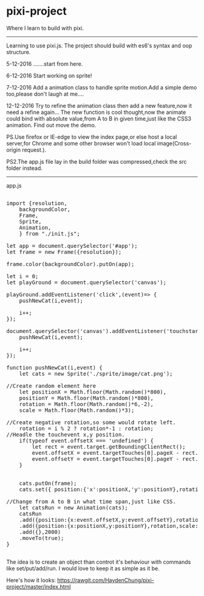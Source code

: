 # pixi-project
Where I learn to build with pixi.

<hr>

Learning to use pixi.js.
The project should build with es6's syntax and oop structure.

5-12-2016   .......start from here.

6-12-2016   Start working on sprite!

7-12-2016   Add a animation class to handle sprite motion.Add a simple demo too,please don't laugh at me....

12-12-2016  Try to refine the animation class then add a new feature,now it need a refine again...
            The new function is cool thought,now the animate could bind with absolute value,from A to B in given time,just like the CSS3 animation.
            Find out move the demo.

PS.Use firefox or IE-edge to view the index page,or else host a local server,for Chrome and some other browser won't load local image(Cross-origin request.).

PS2.The app.js file lay in the build folder was compressed,check the src folder instead.

<hr>

app.js
<pre>

import {resolution, 
    backgroundColor, 
    Frame, 
    Sprite,
    Animation,  
    } from "./init.js";

let app = document.querySelector('#app');
let frame = new Frame({resolution});

frame.color(backgroundColor).putOn(app);

let i = 0;
let playGround = document.querySelector('canvas');

playGround.addEventListener('click',(event)=> {
    pushNewCat(i,event);

    i++;
});

document.querySelector('canvas').addEventListener('touchstart',(event) => {
    pushNewCat(i,event);

    i++;
});

function pushNewCat(i,event) {
    let cats = new Sprite('./sprite/image/cat.png');

//Create random element here
    let positionX = Math.floor(Math.random()*800),
    positionY = Math.floor(Math.random()*800),
    rotation = Math.floor(Math.random()*6,-2),
    scale = Math.floor(Math.random()*3);

//Create negative rotation,so some would rotate left.
    rotation = i % 2 ? rotation*-1 : rotation;
//Headle the touchevent x,y position.
    if(typeof event.offsetX === 'undefined') {
        let rect = event.target.getBoundingClientRect();       
        event.offsetX = event.targetTouches[0].pageX - rect.left;
        event.offsetY = event.targetTouches[0].pageY - rect.top;
    }


    cats.putOn(frame);
    cats.set({ position:{'x':positionX,'y':positionY},rotation,anchor:{'x':0.5,'y':0.5},scale:{'x':scale,'y':scale}});
    
//Change from A to B in what time span,just like CSS.
    let catsRun = new Animation(cats);
    catsRun
    .add({position:{x:event.offsetX,y:event.offsetY},rotation:0,scale:{x:1,y:1}},2000)
    .add({position:{x:positionX,y:positionY},rotation,scale:{'x':scale,'y':scale}},2000)
    .add({},2000)
    .moveTo(true);
}

</pre>

The idea is to create an object than controt it's behaviour with commands like set/put/add/run.
I would love to keep it as simple as it be.

Here's how it looks: https://rawgit.com/HaydenChung/pixi-project/master/index.html
